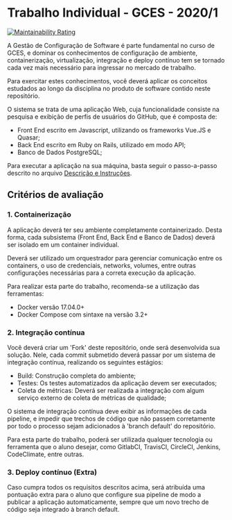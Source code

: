 # Trabalho Individual - GCES - 2020/1

[![Maintainability Rating](https://sonarcloud.io/api/project_badges/measure?project=rogerioo_Trabalho-Individual-2020-1&metric=sqale_rating)](https://sonarcloud.io/dashboard?id=rogerioo_Trabalho-Individual-2020-1)

A Gestão de Configuração de Software é parte fundamental no curso de GCES, e dominar os conhecimentos de configuração de ambiente, containerização, virtualização, integração e deploy contínuo tem se tornado cada vez mais necessário para ingressar no mercado de trabalho.

Para exercitar estes conhecimentos, você deverá aplicar os conceitos estudados ao longo da disciplina no produto de software contido neste repositório.

O sistema se trata de uma aplicação Web, cuja funcionalidade consiste na pesquisa e exibição de perfis de usuários do GitHub, que é composta de:

- Front End escrito em Javascript, utilizando os frameworks Vue.JS e Quasar;
- Back End escrito em Ruby on Rails, utilizado em modo API;
- Banco de Dados PostgreSQL;

Para executar a aplicação na sua máquina, basta seguir o passo-a-passo descrito no arquivo [Descrição e Instruções](Descricao-e-Instrucoes.md).

## Critérios de avaliação

### 1. Containerização

A aplicação deverá ter seu ambiente completamente containerizado. Desta forma, cada subsistema (Front End, Back End e Banco de Dados) deverá ser isolado em um container individual.

Deverá ser utilizado um orquestrador para gerenciar comunicação entre os containers, o uso de credenciais, networks, volumes, entre outras configurações necessárias para a correta execução da aplicação.

Para realizar esta parte do trabalho, recomenda-se a utilização das ferramentas:

- Docker versão 17.04.0+
- Docker Compose com sintaxe na versão 3.2+

### 2. Integração contínua

Você deverá criar um 'Fork' deste repositório, onde será desenvolvida sua solução. Nele, cada commit submetido deverá passar por um sistema de integração contínua, realizando os seguintes estágios:

- Build: Construção completa do ambiente;
- Testes: Os testes automatizados da aplicação devem ser executados;
- Coleta de métricas: Deverá ser realizada a integração com algum serviço externo de coleta de métricas de qualidade;

O sistema de integração contínua deve exibir as informações de cada pipeline, e impedir que trechos de código que não passem corretamente por todo o processo sejam adicionados à 'branch default' do repositório.

Para esta parte do trabalho, poderá ser utilizada qualquer tecnologia ou ferramenta que o aluno desejar, como GitlabCI, TravisCI, CircleCI, Jenkins, CodeClimate, entre outras.

### 3. Deploy contínuo (Extra)

Caso cumpra todos os requisitos descritos acima, será atribuída uma pontuação extra para o aluno que configure sua pipeline de modo a publicar a aplicação automaticamente, sempre que um novo trecho de código seja integrado à branch default.
